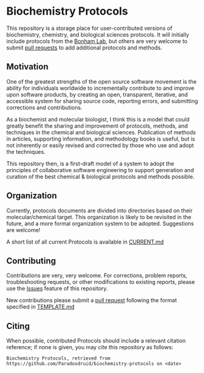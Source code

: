 # Biochemistry Protocols

This repository is a storage place for user-contributed versions of biochemistry, chemistry, and biological sciences protocols.  It will initially include protocols from the [Bonham Lab](https://bohamlab.com), but others are very welcome to submit [pull requests](https://github.com/Paradoxdruid/biochemistry-protocols/pulls) to add additional protocols and methods.

## Motivation

One of the greatest strengths of the open source software movement is the ability for individuals worldwide to incrementally contribute to and improve upon software products, by creating an open, transparent, iterative, and accessible system for sharing source code, reporting errors, and submitting corrections and contributions.

As a biochemist and molecular biologist, I think this is a model that could greatly benefit the sharing and improvement of protocols, methods, and techniques in the chemical and biological sciences.  Publication of methods in articles, supporting information, and methodology books is useful, but is not inherently or easily revised and corrected by those who use and adopt the techniques.

This repository then, is a first-draft model of a system to adopt the principles of collaborative software engineering to support generation and curation of the best chemical & biological protocols and methods possible.

## Organization

Currently, protocols documents are divided into directories based on their molecular/chemical target.  This organization is likely to be revisited in the future, and a more formal organization system to be adopted.  Suggestions are welcome!

A short list of all current Protocols is available in [CURRENT.md](CURRENT.md)

## Contributing

Contributions are very, very welcome.  For corrections, problem reports, troubleshooting requests, or other modifications to existing reports, please use the [Issues](https://github.com/Paradoxdruid/biochemistry-protocols/issues) feature of this repository.

New contributions please submit a [pull request](https://github.com/Paradoxdruid/biochemistry-protocols/pulls) following the format specified in [TEMPLATE.md](TEMPLATE.md)

## Citing

When possible, contributed Protocols should include a relevant citation reference; if none is given, you may cite this repository as follows:

`Biochemistry Protocols, retrieved from https://github.com/Paradoxdruid/biochemistry-protocols on <date>`

